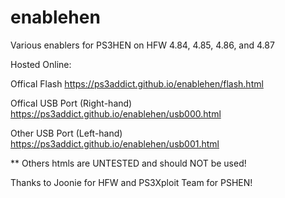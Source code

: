 # enablehen
Various enablers for PS3HEN on HFW 4.84, 4.85, 4.86, and 4.87

Hosted Online:

Offical Flash https://ps3addict.github.io/enablehen/flash.html

Offical USB Port (Right-hand) https://ps3addict.github.io/enablehen/usb000.html

Other USB Port (Left-hand) https://ps3addict.github.io/enablehen/usb001.html

** Others htmls are UNTESTED and should NOT be used!

Thanks to Joonie for HFW and PS3Xploit Team for PSHEN!
